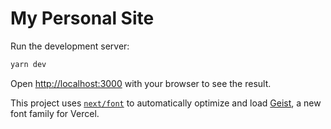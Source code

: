 # My Personal Site

Run the development server:

```bash
yarn dev
```

Open [http://localhost:3000](http://localhost:3000) with your browser to see
the result.

This project uses
[`next/font`](https://nextjs.org/docs/app/building-your-application/optimizing/fonts)
to automatically optimize and load [Geist](https://vercel.com/font), a new font
family for Vercel.
